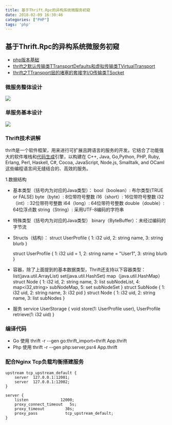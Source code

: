 ```yaml
---
title: 基于Thrift.Rpc的异构系统微服务初窥
date: 2018-02-09 16:30:46
categories: ["PHP"]
tags: 'php'
---
```


## 基于Thrift.Rpc的异构系统微服务初窥

- [php版本基础](http://www.cnblogs.com/qufo/p/5607653.html)
- [thrift之默认传输类TTransportDefaults和虚拟传输类TVirtualTransport](http://www.cnblogs.com/brucewoo/p/3226859.html)
- [thrift之TTransport层的堵塞的套接字I/O传输类TSocket](http://www.cnblogs.com/brucewoo/p/3226858.html)

### 微服务整体设计

<img src="http://www.missxiaolin.com/%E5%BE%AE%E6%9C%8D%E5%8A%A1%E5%BC%82%E6%9E%84%E6%9E%B6%E6%9E%84.png">

### 单服务基本设计

<img src="http://www.missxiaolin.com/Thrift%E5%BE%AE%E6%9C%8D%E5%8A%A1%20-%20%E9%80%9A%E7%9F%A5%E6%9C%8D%E5%8A%A1.png">

### Thrift技术讲解

thrift是一个软件框架，用来进行可扩展且跨语言的服务的开发。它结合了功能强大的软件堆栈和[代码生成](https://baike.baidu.com/item/%E4%BB%A3%E7%A0%81%E7%94%9F%E6%88%90)引擎，以构建在 C++, Java, Go,Python, PHP, Ruby, Erlang, Perl, Haskell, C#, Cocoa, JavaScript, Node.js, Smalltalk, and OCaml 这些编程语言间无缝结合的、高效的服务。

1.数据结构

- 基本类型（括号内为对应的Java类型）：
  bool（boolean）: 布尔类型(TRUE or FALSE)
  byte（byte）: 8位带符号整数
  i16（short）: 16位带符号整数
  i32（int）: 32位带符号整数
  i64（long）: 64位带符号整数
  double（double）: 64位浮点数
  string（String）: 采用UTF-8编码的字符串
- 特殊类型（括号内为对应的Java类型）
  binary（ByteBuffer）：未经过编码的字节流
- Structs（结构）：
  struct UserProfile {
    1: i32 uid,
    2: string name,
    3: string blurb
  }

  struct UserProfile {
    1: i32 uid = 1,
    2: string name = "User1",
    3: string blurb
  }
- 容器，除了上面提到的基本数据类型，Thrift还支持以下容器类型：
  list(java.util.ArrayList) set(java.util.HashSet) map（java.util.HashMap）
  struct Node {
    1: i32 id,
    2: string name,
    3: list<i32> subNodeList,
    4: map<i32,string> subNodeMap,
    5: set<i32> subNodeSet
  }
  struct SubNode {
    1: i32 uid,
    2: string name,
    3: i32 pid
  }
  struct Node {
    1: i32 uid,
    2: string name,
    3: list<subNode> subNodes
  }
- 服务
  service UserStorage {
    void store(1: UserProfile user),
    UserProfile retrieve(1: i32 uid)
  }

### 编译代码

- Go 使用 thrift -r --gen go:thrift_import=thrift App.thrift
- Php 使用 thrift -r --gen php:server,psr4 App.thrift

### 配合Nginx Tcp负载均衡搭建服务

~~~
upstream tcp_upstream_default {
    server  127.0.0.1:12001;
    server  127.0.0.1:12002;
}

server {
    listen              12000;
    proxy_connect_timeout   5s;
    proxy_timeout         30s;
    proxy_pass            tcp_upstream_default;
}
~~~



